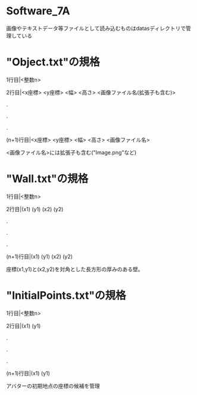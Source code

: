 # Software_7A

画像やテキストデータ等ファイルとして読み込むものはdatasディレクトリで管理している

# "Object.txt"の規格
1行目|<整数n>

2行目|<x座標> <y座標> <幅> <高さ> <画像ファイル名(拡張子も含む)>

.

.

.

(n+1)行目|<x座標> <y座標> <幅> <高さ> <画像ファイル名>

<画像ファイル名>には拡張子も含む("Image.png"など)

# "Wall.txt"の規格
1行目|<整数n>

2行目|(x1) (y1) (x2) (y2)

.

.

.

(n+1)行目|(x1) (y1) (x2) (y2)

座標(x1,y1)と(x2,y2)を対角とした長方形の厚みのある壁。

# "InitialPoints.txt"の規格

1行目|<整数n>

2行目|(x1) (y1)

.

.

.

(n+1)行目|(x1) (y1)

アバターの初期地点の座標の候補を管理